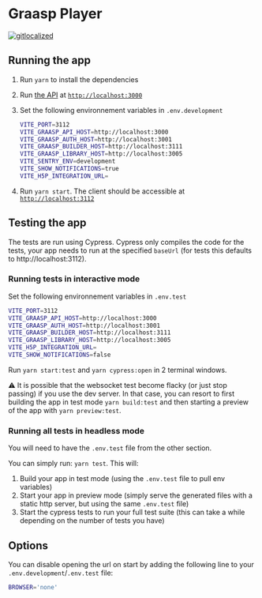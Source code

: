 # Graasp Player

[![gitlocalized](https://gitlocalize.com/repo/9233/whole_project/badge.svg)](https://gitlocalize.com/repo/9233?utm_source=badge)

## Running the app

1. Run `yarn` to install the dependencies
2. Run [the API](https://github.com/graasp/graasp) at [`http://localhost:3000`](http://localhost:3000)
3. Set the following environnement variables in `.env.development`

    ```sh
    VITE_PORT=3112
    VITE_GRAASP_API_HOST=http://localhost:3000
    VITE_GRAASP_AUTH_HOST=http://localhost:3001
    VITE_GRAASP_BUILDER_HOST=http://localhost:3111
    VITE_GRAASP_LIBRARY_HOST=http://localhost:3005
    VITE_SENTRY_ENV=development
    VITE_SHOW_NOTIFICATIONS=true
    VITE_H5P_INTEGRATION_URL=
    ```

4. Run `yarn start`. The client should be accessible at [`http://localhost:3112`](http://localhost:3112)

## Testing the app

The tests are run using Cypress. Cypress only compiles the code for the tests, your app needs to run at the specified `baseUrl` (for tests this defaults to http://localhost:3112).

### Running tests in interactive mode

Set the following environnement variables in `.env.test`

```sh
VITE_PORT=3112
VITE_GRAASP_API_HOST=http://localhost:3000
VITE_GRAASP_AUTH_HOST=http://localhost:3001
VITE_GRAASP_BUILDER_HOST=http://localhost:3111
VITE_GRAASP_LIBRARY_HOST=http://localhost:3005
VITE_H5P_INTEGRATION_URL=
VITE_SHOW_NOTIFICATIONS=false
```

Run `yarn start:test` and `yarn cypress:open` in 2 terminal windows.

:warning: It is possible that the websocket test become flacky (or just stop passing) if you use the dev server. In that case, you can resort to first building the app in test mode `yarn build:test` and then starting a preview of the app with `yarn preview:test`.

### Running all tests in headless mode

You will need to have the `.env.test` file from the other section.

You can simply run: `yarn test`. This will:

1. Build your app in test mode (using the `.env.test` file to pull env variables)
2. Start your app in preview mode (simply serve the generated files with a static http server, but using the same `.env.test` file)
3. Start the cypress tests to run your full test suite (this can take a while depending on the number of tests you have)

## Options

You can disable opening the url on start by adding the following line to your `.env.development`/`.env.test` file:

```sh
BROWSER='none'
```
